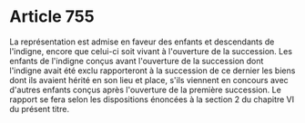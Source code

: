 # Article 755

La représentation est admise en faveur des enfants et descendants de l'indigne, encore que celui-ci soit vivant à l'ouverture de la succession.   Les enfants de l'indigne conçus avant l'ouverture de la succession dont l'indigne avait été exclu rapporteront à la succession de ce dernier les biens dont ils avaient hérité en son lieu et place, s'ils viennent en concours avec d'autres enfants conçus après l'ouverture de la première succession.   Le rapport se fera selon les dispositions énoncées à la section 2 du chapitre VI du présent titre.
